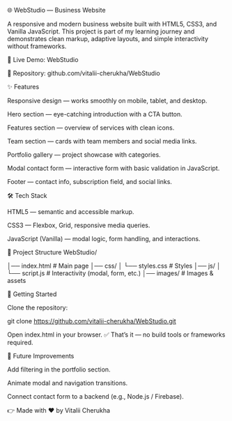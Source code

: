🌐 WebStudio — Business Website

A responsive and modern business website built with HTML5, CSS3, and Vanilla JavaScript.
This project is part of my learning journey and demonstrates clean markup, adaptive layouts, and simple interactivity without frameworks.

🔗 Live Demo: WebStudio

🔗 Repository: github.com/vitalii-cherukha/WebStudio

✨ Features

Responsive design — works smoothly on mobile, tablet, and desktop.

Hero section — eye-catching introduction with a CTA button.

Features section — overview of services with clean icons.

Team section — cards with team members and social media links.

Portfolio gallery — project showcase with categories.

Modal contact form — interactive form with basic validation in JavaScript.

Footer — contact info, subscription field, and social links.

🛠️ Tech Stack

HTML5 — semantic and accessible markup.

CSS3 — Flexbox, Grid, responsive media queries.

JavaScript (Vanilla) — modal logic, form handling, and interactions.

📂 Project Structure
WebStudio/

│── index.html        # Main page
│── css/
│   └── styles.css    # Styles
│── js/
│   └── script.js     # Interactivity (modal, form, etc.)
│── images/           # Images & assets

🚀 Getting Started

Clone the repository:

git clone https://github.com/vitalii-cherukha/WebStudio.git


Open index.html in your browser.
✅ That’s it — no build tools or frameworks required.

🔮 Future Improvements

Add filtering in the portfolio section.

Animate modal and navigation transitions.

Connect contact form to a backend (e.g., Node.js / Firebase).

👉 Made with ❤️ by Vitalii Cherukha
